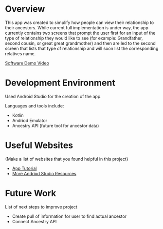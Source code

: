 # Overview

This app was created to simplify how people can view their relationship to their ancestors. While current full implementation is under way, the app currently contains two screens that prompt the user first for an input of the type of relationship they would like to see (for example: Grandfather, second cousin, or great great grandmother) and then are led to the second screen that lists that type of relationship and will soon list the corresponding relatives name.

[Software Demo Video](https://youtu.be/RpPwu5ugh84)

# Development Environment

Used Android Studio for the creation of the app.

Languages and tools include:
* Kotlin
* Andriod Emulator
* Ancestry API (future tool for ancestor data)

# Useful Websites

{Make a list of websites that you found helpful in this project}
* [App Tutorial](https://developer.android.com/training/basics/firstapp/starting-activity)
* [More Andriod Studio Resources](https://developer.android.com/codelabs)

# Future Work

List of next steps to improve project
* Create pull of information for user to find actual ancestor
* Connect Ancestry API
